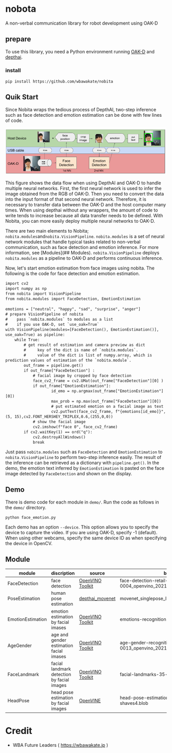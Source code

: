 # nobota
A non-verbal communication library for robot development using OAK-D

## prepare
To use this library, you need a Python environment running [OAK-D](https://store.opencv.ai/) and [depthai](https://github.com/luxonis/depthai).

### install
```
pip install https://github.com/wbawakate/nobita
```

## Quik Start
Since Nobita wraps the tedious process of DepthAI, two-step inference such as face detection and emotion estimation can be done with few lines of code. 

![fig1](images/2step_estimation_depthai.png)

This figure shows the data flow when using DepthAI and OAK-D to handle multiple neural networks. First, the first neural network is used to infer the image obtained from the RGB of OAK-D. Then you need to convert the data into the input format of that second neural network. Therefore, it is necessary to transfer data between the OAK-D and the host computer many times. When using depthai without any wrappers, the amount of code to write tends to increase because all data transfer needs to be defined. With Nobita, you can more easily deploy multiple neural networks to OAK-D.

There are two main elements to Nobita; `nobita.modules`and`nobita.VisionPipeline`. `nobita.modules` is a set of neural network modules that handle typical tasks related to non-verbal communication, such as face detection and emotion inference. For more information, see [Modules](## Modules). `nobita.VisionPipeline` deploys `nobita.modules` as a pipeline to OAK-D and performs continuous inference.  

Now, let's start emotion estimation from face images using nobita. The following is the code for face detection and emotion estimation.
```
import cv2
import numpy as np
from nobita import VisionPipeline
from nobita.modules import FaceDetection, EmotionEstimation

emotions = ["neutral", "happy", "sad", "surprise", "anger"]
# prepare VisionPipeline of nobita
#    pass `nobita.modules` to modules as a list
#    if you use OAK-D, set `use_oak=True`
with VisionPipeline(modules=[FaceDetection(), EmotionEstimation()], use_oak=True) as pipeline:
    while True:
        # get result of estimation and camera preview as dict
        #     key of the dict is name of `nobita.modules`.
        #     value of the dict is list of numpy.array, which is prediction values of estimation of the `nobita.module`.
        out_frame = pipeline.get()
        if out_frame["FaceDetection"] :
            # facial image by cropped by face detection 
            face_cv2_frame = cv2.UMat(out_frame["FaceDetection"][0] ) 
            if out_frame["EmotionEstimation"]:
                    id_emo = np.argmax(out_frame["EmotionEstimation"][0])
                    max_prob = np.max(out_frame["FaceDetection"][0])
                    # put estimated emotion on a facial image as text
                    cv2.putText(face_cv2_frame, f"{emotions[id_emo]}",(5, 15),cv2.FONT_HERSHEY_TRIPLEX,0.6,(255,0,0))
            # show the facial image
            cv2.imshow(f"face 0", face_cv2_frame)
        if cv2.waitKey(1) == ord("q"):
            cv2.destroyAllWindows()
            break
```
Just pass `nobita.modules` such as `FaceDetection` and `EmotionEstimation` to `nobita.VisionPipeline` to perform two-step inference easily. The result of the inference can be retrieved as a dictionary with `pipeline.get()`. In the demo, the emotion text inferred by `EmotionEstimation` is pasted on the face image detected by `FaceDetection` and shown on the display.

## Demo
There is demo code for each module in `demo/`.
Run the code as follows in the `demo/` directory.
```
python face_emotion.py
```
Each demo has an option `--device`. This option allows you to specify the device to capture the video. If you are using OAK-D, specify -1 (default). When using other webcams, specify the same device ID as when specifying the device in OpenCV.

## Module
| module | discription | source | blob file | 
|-------|-------------|--------|----|
|FaceDetection | face detection |[OpenVINO Toolkit](https://docs.openvinotoolkit.org/2020.1/_models_intel_face_detection_retail_0004_description_face_detection_retail_0004.html)  |face-detection-retail-0004_openvino_2021.2_6shave.blob |
|PoseEstimation | human pose estimation| [depthai_movenet](https://github.com/geaxgx/depthai_movenet)|movenet_singlepose_lightning_U8_transpose.blob|
|EmotionEstimation | emotion estimation by facial imases |[OpenVINO Toolkit](https://docs.openvinotoolkit.org/2019_R1/_emotions_recognition_retail_0003_description_emotions_recognition_retail_0003.html)| emotions-recognition-retail-0003.blob|
|AgeGender | age and gender estimation facial imases|[OpenVINO Toolkit](https://docs.openvinotoolkit.org/2019_R1/_age_gender_recognition_retail_0013_description_age_gender_recognition_retail_0013.html) | age-gender-recognition-retail-0013_openvino_2021.2_6shave.blob|
|FaceLandmark | facial landmark detection by facial images |[OpenVINO Toolkit](https://docs.openvinotoolkit.org/2019_R1/_facial_landmarks_35_adas_0002_description_facial_landmarks_35_adas_0002.html) | facial-landmarks-35-adas-0002-shaves6.blob|
|HeadPose | head pose estimation by facial images | [OpenVINE](https://docs.openvinotoolkit.org/2019_R1/_head_pose_estimation_adas_0001_description_head_pose_estimation_adas_0001.html)| head-pose-estimation-adas-0001-shaves4.blob |



# Credit
- WBA Future Leaders ( https://wbawakate.jp )